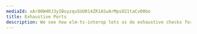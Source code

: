 ```yaml
---
mediaId: xAr00W4RJ3yIBoyzquSUU014ZR1ASuArMpsO21taCv00bo
title: Exhaustive Ports
description: We see how elm-ts-interop lets us do exhaustive checks for our ports just like an Elm update case expression.
---
```

